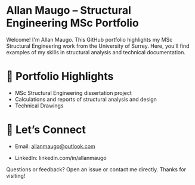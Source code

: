 # Allan Maugo – Structural Engineering MSc Portfolio

Welcome! I'm Allan Maugo. This GitHub portfolio highlights my MSc Structural Engineering work from the University of Surrey. Here, you'll find examples of my skills in structural analysis and technical documentation.

# 🌟 Portfolio Highlights
- MSc Structural Engineering dissertation project
- Calculations and reports of structural analysis and design
- Technical Drawings

# 🤝 Let’s Connect

- Email: allanmaugo@outlook.com

- LinkedIn: linkedin.com/in/allanmaugo

Questions or feedback? Open an issue or contact me directly. Thanks for visiting!
